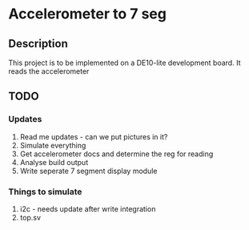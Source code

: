 # Accelerometer to 7 seg

## Description
This project is to be implemented on a DE10-lite development board.
It reads the accelerometer



## TODO
### Updates
1. Read me updates - can we put pictures in it?
2. Simulate everything
3. Get accelerometer docs and determine the reg for reading
4. Analyse build output
5. Write seperate 7 segment display module 


### Things to simulate
1. i2c - needs update after write integration
2. top.sv